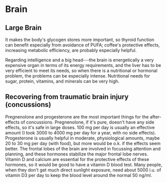 # Brain

## Large Brain
It makes the body's glycogen stores more important, so thyroid function can benefit especially from avoidance of PUFA; coffee's protective effects, increasing metabolic efficiency, are probably especially helpful.

Regarding intelligence and a big head---the brain is energetically a very expensive organ in terms of its energy requirements, and the liver has to be very efficient to meet its needs, so when there is a nutritional or hormonal problem, the problems can be especially intense. Nutritional needs for sugar, protein, vitamins, and minerals can be very high.

## Recovering from traumatic brain injury (concussions)
Pregnenolone and progesterone are the most important things for the after-effects of concussions. Pregnenolone, if it's pure, doesn't have any side effects, so it's safe in large doses. 100 mg per day is usually an effective amount (I took 3000 to 4000 mg per day for a year, with no side effects). Progesterone is usually helpful in moderate, physiological amounts, maybe 20 to 30 mg per day (with food), but more would be o.k. if the effects seem better. The frontal lobes of the brain are involved in focussing attention and planning, and these hormones stabilize the major frontal lobe nerves. Vitamin D and calcium are essential for the protective effects of these hormones, so it would be good to have a vitamin D blood test. Many people, when they don't get much direct sunlight exposure, need about 5000 i.u. of vitamin D3 per day to keep the blood level around the normal 50 ng/ml.
